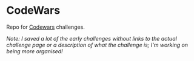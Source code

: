 # CodeWars
Repo for [Codewars](https://www.codewars.com/) challenges.

*Note: I saved a lot of the early challenges without links to the actual challenge page or a description of what the challenge is; I'm working on being more organised!*
